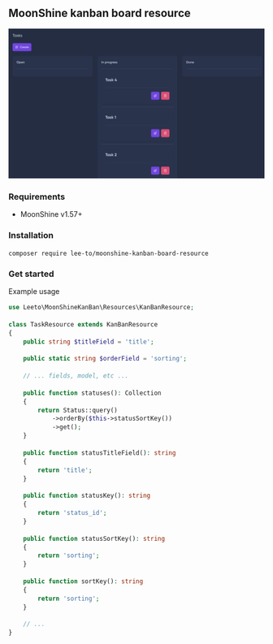 ## MoonShine kanban board resource

<p align="center">
<a href="https://moonshine.cutcode.dev" target="_blank">
<img src="https://github.com/lee-to/moonshine-kanban-board-resource/blob/master/art/screenshot.png">
</a>
</p>

### Requirements

- MoonShine v1.57+

### Installation

```shell
composer require lee-to/moonshine-kanban-board-resource
```

### Get started

Example usage

```php
use Leeto\MoonShineKanBan\Resources\KanBanResource;

class TaskResource extends KanBanResource
{
    public string $titleField = 'title';

    public static string $orderField = 'sorting';

    // ... fields, model, etc ...

    public function statuses(): Collection
    {
        return Status::query()
            ->orderBy($this->statusSortKey())
            ->get();
    }

    public function statusTitleField(): string
    {
        return 'title';
    }

    public function statusKey(): string
    {
        return 'status_id';
    }

    public function statusSortKey(): string
    {
        return 'sorting';
    }

    public function sortKey(): string
    {
        return 'sorting';
    }

    // ...
}
```
